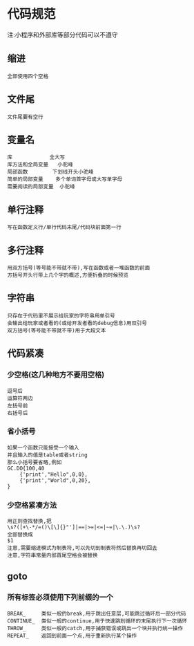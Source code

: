 # 代码规范
注:小程序和外部库等部分代码可以不遵守
## 缩进
    全部使用四个空格
## 文件尾
    文件尾要有空行
## 变量名
    库            全大写
    库方法和全局变量   小驼峰
    局部函数        下划线开头小驼峰
    简单的局部变量    多个单词首字母或大写单字母
    需要阅读的局部变量  小驼峰
## 单行注释
    写在函数定义行/单行代码末尾/代码块前面第一行
## 多行注释
    用双方括号(等号能不带就不带),写在函数或者一堆函数的前面
    方括号开头行带上几个字的概述,方便折叠的时候预览
## 字符串
    只存在于代码里不展示给玩家的字符串用单引号
    会输出给玩家或者看的(或给开发者看的debug信息)用双引号
    双方括号(等号能不带就不带)用于大段文本
## 代码紧凑
### 少空格(这几种地方不要用空格)
    逗号后
    运算符两边
    左括号前
    右括号后
### 省小括号
    如果一个函数只能接受一个输入
    并且输入的值是table或者string
    那么小括号要省略,例如
    GC.DO{100,40
        {'print',"Hello",0,0},
        {'print',"World",0,20},
    }
### 少空格紧凑方法
    用正则查找替换,把
    \s?([+\-*/=()\[\]{}"']|==|>=|<=|~=|\.\.)\s?
    全部替换成
    $1
    注意,需要缩进模式为制表符,可以先切到制表符然后替换再切回去
    注意,字符串常量内部首尾空格会被替换
## goto
### 所有标签必须使用下列前缀的一个
    BREAK_     类似一般的break,用于跳出任意层,可能跳过循环后一部分代码
    CONTINUE_  类似一般的continue,用于快速跳到循环的末尾执行下一次循环
    THROW_     类似一般的catch,用于捕获错误或跳出一个块并执行统一操作
    REPEAT_    返回到前面一个点,用于重新执行某个操作